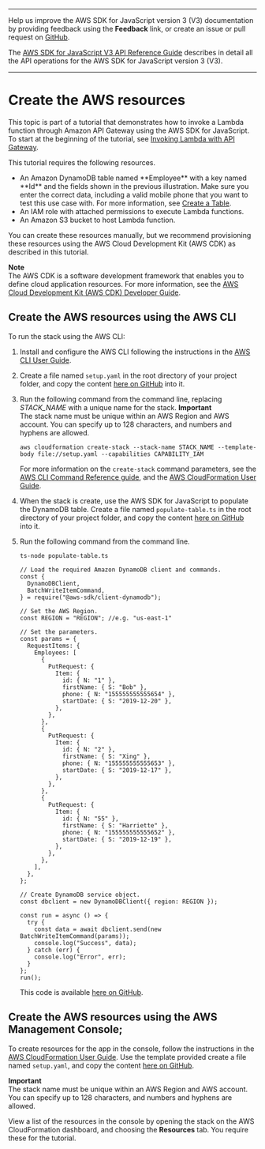 --------

Help us improve the AWS SDK for JavaScript version 3 \(V3\) documentation by providing feedback using the **Feedback** link, or create an issue or pull request on [GitHub](https://github.com/awsdocs/aws-sdk-for-javascript-v3)\.

 The [AWS SDK for JavaScript V3 API Reference Guide](https://docs.aws.amazon.com/AWSJavaScriptSDK/v3/latest/index.html) describes in detail all the API operations for the AWS SDK for JavaScript version 3 \(V3\)\.

--------

# Create the AWS resources<a name="api-gateway-invoking-lambda-provision-resources"></a>

This topic is part of a tutorial that demonstrates how to invoke a Lambda function through Amazon API Gateway using the AWS SDK for JavaScript\. To start at the beginning of the tutorial, see [Invoking Lambda with API Gateway](api-gateway-invoking-lambda-example.md)\.

This tutorial requires the following resources\.
+ An Amazon DynamoDB table named \*\*Employee\*\* with a key named \*\*Id\*\* and the fields shown in the previous illustration\. Make sure you enter the correct data, including a valid mobile phone that you want to test this use case with\. For more information, see [Create a Table](https://docs.aws.amazon.com/amazondynamodb/latest/developerguide/getting-started-step-1.html)\.
+ An IAM role with attached permissions to execute Lambda functions\.
+ An Amazon S3 bucket to host Lambda function\.

You can create these resources manually, but we recommend provisioning these resources using the AWS Cloud Development Kit \(AWS CDK\) as described in this tutorial\.

**Note**  
The AWS CDK is a software development framework that enables you to define cloud application resources\. For more information, see the [AWS Cloud Development Kit \(AWS CDK\) Developer Guide](https://docs.aws.amazon.com/cdk/latest/guide/home.html)\.

## Create the AWS resources using the AWS CLI<a name="api-gateway-invoking-lambda-resources-cli"></a>

To run the stack using the AWS CLI:

1. Install and configure the AWS CLI following the instructions in the [AWS CLI User Guide](https://docs.aws.amazon.com/cli/latest/userguide/cli-chap-welcome.html)\.

1. Create a file named `setup.yaml` in the root directory of your project folder, and copy the content [ here on GitHub](https://github.com/awsdocs/aws-doc-sdk-examples/blob/master/javascriptv3/example_code/cross-services/lambda-api-gateway/setup.yaml) into it\.

1. Run the following command from the command line, replacing *STACK\_NAME* with a unique name for the stack\.
**Important**  
The stack name must be unique within an AWS Region and AWS account\. You can specify up to 128 characters, and numbers and hyphens are allowed\.

   ```
   aws cloudformation create-stack --stack-name STACK_NAME --template-body file://setup.yaml --capabilities CAPABILITY_IAM
   ```

   For more information on the `create-stack` command parameters, see the [AWS CLI Command Reference guide](https://docs.aws.amazon.com/cli/latest/reference/cloudformation/create-stack.html), and the [AWS CloudFormation User Guide](https://docs.aws.amazon.com/AWSCloudFormation/latest/UserGuide/using-cfn-cli-creating-stack.html)\.

1. When the stack is create, use the AWS SDK for JavaScript to populate the DynamoDB table\. Create a file named `populate-table.ts` in the root directory of your project folder, and copy the content [ here on GitHub](https://github.com/awsdocs/aws-doc-sdk-examples/blob/master/javascriptv3/example_code/cross-services/lambda-api-gateway/src/helper-functions/populate-table.ts) into it\.

1. Run the following command from the command line\.

   ```
   ts-node populate-table.ts
   ```

   ```
   // Load the required Amazon DynamoDB client and commands.
   const {
     DynamoDBClient,
     BatchWriteItemCommand,
   } = require("@aws-sdk/client-dynamodb");
   
   // Set the AWS Region.
   const REGION = "REGION"; //e.g. "us-east-1"
   
   // Set the parameters.
   const params = {
     RequestItems: {
       Employees: [
         {
           PutRequest: {
             Item: {
               id: { N: "1" },
               firstName: { S: "Bob" },
               phone: { N: "155555555555654" },
               startDate: { S: "2019-12-20" },
             },
           },
         },
         {
           PutRequest: {
             Item: {
               id: { N: "2" },
               firstName: { S: "Xing" },
               phone: { N: "155555555555653" },
               startDate: { S: "2019-12-17" },
             },
           },
         },
         {
           PutRequest: {
             Item: {
               id: { N: "55" },
               firstName: { S: "Harriette" },
               phone: { N: "155555555555652" },
               startDate: { S: "2019-12-19" },
             },
           },
         },
       ],
     },
   };
   
   // Create DynamoDB service object.
   const dbclient = new DynamoDBClient({ region: REGION });
   
   const run = async () => {
     try {
       const data = await dbclient.send(new BatchWriteItemCommand(params));
       console.log("Success", data);
     } catch (err) {
       console.log("Error", err);
     }
   };
   run();
   ```

    This code is available [ here on GitHub](https://github.com/awsdocs/aws-doc-sdk-examples/blob/master/javascriptv3/example_code/cross-services/lambda-api-gateway/src/helper-functions/populate-table.ts)\.

## Create the AWS resources using the AWS Management Console;<a name="api-gateway-invoking-lambda-resources-console"></a>

To create resources for the app in the console, follow the instructions in the [AWS CloudFormation User Guide](https://docs.aws.amazon.com/AWSCloudFormation/latest/UserGuide/cfn-console-create-stack.html)\. Use the template provided create a file named `setup.yaml`, and copy the content [ here on GitHub](https://github.com/awsdocs/aws-doc-sdk-examples/blob/master/javascriptv3/example_code/cross-services/lambda-api-gateway/setup.yaml)\.

**Important**  
The stack name must be unique within an AWS Region and AWS account\. You can specify up to 128 characters, and numbers and hyphens are allowed\.

View a list of the resources in the console by opening the stack on the AWS CloudFormation dashboard, and choosing the **Resources** tab\. You require these for the tutorial\. 